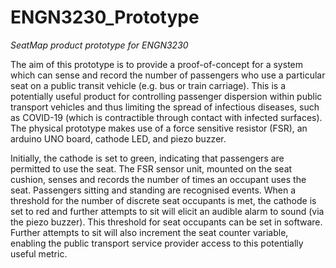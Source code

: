 # ENGN3230_Prototype
_SeatMap product prototype for ENGN3230_

The aim of this prototype is to provide a proof-of-concept for a system which can sense and record the number of passengers who use a particular seat on a public transit vehicle (e.g. bus or train carriage). This is a potentially useful product for controlling passenger dispersion within public transport vehicles and thus limiting the spread of infectious diseases, such as COVID-19 (which is contractible through contact with infected surfaces). The physical prototype makes use of a force sensitive resistor (FSR), an arduino UNO board, cathode LED, and piezo buzzer. 

Initially, the cathode is set to green, indicating that passengers are permitted to use the seat. The FSR sensor unit, mounted on the seat cushion, senses and records the number of times an occupant uses the seat. Passengers sitting and standing are recognised events. When a threshold for the number of discrete seat occupants is met, the cathode is set to red and further attempts to sit will elicit an audible alarm to sound (via the piezo buzzer). This threshold for seat occupants can be set in software. Further attempts to sit will also increment the seat counter variable, enabling the public transport service provider access to this potentially useful metric. 
